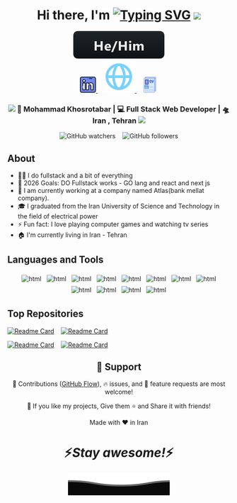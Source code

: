 <div align="center">
   <h1>Hi there, I'm <a href="https://git.io/typing-svg"><img style="margin-bottom: -7px" src="https://readme-typing-svg.demolab.com?font=Fira+Code&weight=600&size=36&duration=4000&pause=1000&color=2F81F7&vCenter=true&width=170&height=35&lines=Mohammad" alt="Typing SVG" /></a> <img src="https://media.giphy.com/media/hvRJCLFzcasrR4ia7z/giphy.gif" width="25px"></h1>
   <img src="./svg/pronouns/hehim.svg"> 
</div>


<div align="center">
   <a href="https://www.linkedin.com/in/mohammad-khosrotabar/">
      <img height="36" src="./svg/linkedin.png">
   </a>
   &nbsp;&nbsp;
   <a href="#">
      <img src="./svg/global.svg">
   </a>
   &nbsp;&nbsp;
   <a href="https://mkhosrotabar.storage.iran.liara.space/Mohammad%20Khosrotabar%20CV.pdf">
      <img height="36" src="./svg/icons8-cv-64.png">
   </a>
</div>


<div align="center">
   <h3>
      <img src="https://media.giphy.com/media/WUlplcMpOCEmTGBtBW/giphy.gif" width="30"> 
      🙎 Mohammad Khosrotabar | 💻 Full Stack Web Developer | 🛸 Iran , Tehran 
      <img src="https://media.giphy.com/media/WUlplcMpOCEmTGBtBW/giphy.gif" width="30">
   </h3>
</div>


<div align="center">
   <img alt="GitHub watchers" src="https://img.shields.io/github/watchers/khosrotabar/khosrotabar?color=0f80c1&label=views%20today&logo=github&logoColor=ffffff">
   &nbsp;&nbsp;
   <img alt="GitHub followers" src="https://img.shields.io/github/followers/khosrotabar?color=8bb803&logo=github">
</div>


<h2>About</h2>

- 👨‍💻 I do fullstack and a bit of everything
- 🥅 2026 Goals: DO Fullstack works - GO lang and react and next js
- 👯 I am currently working at a company named Atlas(bank mellat company).
- 🎓 I graduated from the Iran University of Science and Technology in the field of electrical power
- ⚡ Fun fact: I love playing computer games and watching tv series
- 🏠 I'm currently living in Iran - Tehran


## Languages and Tools

<p align="center">
   <img src="https://img.shields.io/badge/HTML5-239120?style=for-the-badge&logo=html5&logoColor=white&color=e96228" alt="html" style="vertical-align:top; margin:4px">
   <img src="https://img.shields.io/badge/CSS3-239120?style=for-the-badge&logo=css3&logoColor=white&color=2862e9" alt="html" style="vertical-align:top; margin:4px">
   <img src="https://img.shields.io/badge/JAVASCRIPT-239120?style=for-the-badge&logo=javascript&logoColor=white&color=cfb431" alt="html" style="vertical-align:top; margin:4px">
   <img src="https://img.shields.io/badge/REACT-239120?style=for-the-badge&logo=react&logoColor=white&color=54cdea" alt="html" style="vertical-align:top; margin:4px">
   <img src="https://img.shields.io/badge/NEXTJS-239120?style=for-the-badge&logo=next.js&logoColor=white&color=68b945" alt="html" style="vertical-align:top; margin:4px">
   <img src="https://img.shields.io/badge/REDUX-239120?style=for-the-badge&logo=redux&logoColor=white&color=7248b6" alt="html" style="vertical-align:top; margin:4px">
   <img src="https://img.shields.io/badge/PHP-239120?style=for-the-badge&logo=php&logoColor=white&color=7377ad" alt="html" style="vertical-align:top; margin:4px">
   <img src="https://img.shields.io/badge/MYSQL-239120?style=for-the-badge&logo=mysql&logoColor=white&color=005e86" alt="html" style="vertical-align:top; margin:4px">
   <img src="https://img.shields.io/badge/MONGODB-239120?style=for-the-badge&logo=mongodb&logoColor=white&color=55ac4d" alt="html" style="vertical-align:top; margin:4px">
   <img src="https://img.shields.io/badge/BOOTSTRAP5-239120?style=for-the-badge&logo=bootstrap&logoColor=white&color=8913fb" alt="html" style="vertical-align:top; margin:4px">
   <img src="https://img.shields.io/badge/ADOBE%20XD-239120?style=for-the-badge&logo=adobexd&logoColor=white&color=450135" alt="html" style="vertical-align:top; margin:4px">
   <img src="https://img.shields.io/badge/FIGMA-239120?style=for-the-badge&logo=figma&logoColor=white&color=f76e5f" alt="html" style="vertical-align:top; margin:4px">
</p>


## Top Repositories

[![Readme Card](https://github-readme-stats.vercel.app/api/pin/?username=khosrotabar&repo=khabaram)](https://github.com/khosrotabar/khabaram) &nbsp;&nbsp;
[![Readme Card](https://github-readme-stats.vercel.app/api/pin/?username=khosrotabar&repo=Full-Blog-Post)](https://github.com/khosrotabar/Full-Blog-Post)

[![Readme Card](https://github-readme-stats.vercel.app/api/pin/?username=khosrotabar&repo=Events-Blog-Post)](https://github.com/khosrotabar/Events-Blog-Post) &nbsp;&nbsp;
[![Readme Card](https://github-readme-stats.vercel.app/api/pin/?username=khosrotabar&repo=notion-clone)](https://github.com/khosrotabar/notion-clone)


<h2 align="center">🤝 Support</h2>

<p align="center">🎀 Contributions (<a href="https://guides.github.com/introduction/flow" title="GitHub flow">GitHub Flow</a>), 🔥 issues, and 🥮 feature requests are most welcome!</p>

<p align="center">💙 If you like my projects, Give them ⭐ and Share it with friends!</p>
</p>
<p align="center">Made with ❤️ in Iran</p>

<h1 align='center'>⚡️<i>Stay awesome!</i>⚡️</h1>

<p align="center">
   <img src="./svg/bottom.svg" alt="Github Stats" />
</p>

<!---
khosrotabar/khosrotabar is a ✨ special ✨ repository because its `README.md` (this file) appears on your GitHub profile.
You can click the Preview link to take a look at your changes.
--->
